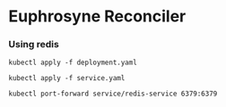 # Euphrosyne Reconciler

### Using redis

```
kubectl apply -f deployment.yaml

kubectl apply -f service.yaml 

kubectl port-forward service/redis-service 6379:6379
```
